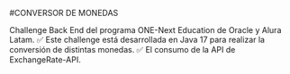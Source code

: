 #CONVERSOR DE MONEDAS

Challenge Back End del programa ONE-Next Education de Oracle y Alura Latam. 
✅ Este challenge está desarrollada en Java 17 para realizar la conversión de distintas monedas.
✅ El consumo de la API de ExchangeRate-API.
